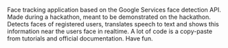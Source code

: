 Face tracking application based on the Google Services face detection API. Made during a hackathon, meant to be demonstrated on the hackathon.
Detects faces of registered users, translates speech to text and shows this information near the users face in realtime.
A lot of code is a copy-paste from tutorials and official documentation.
Have fun.
